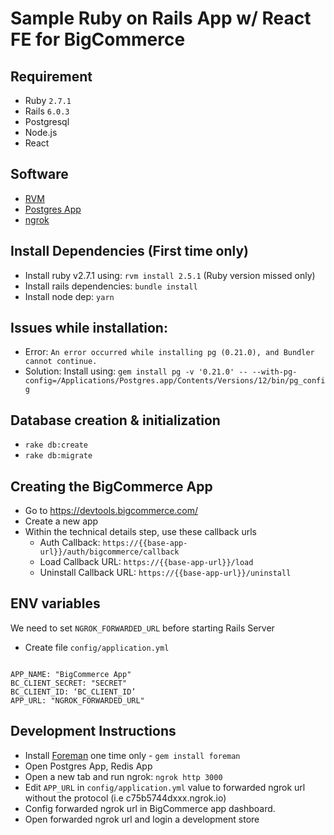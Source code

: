 # Sample Ruby on Rails App w/ React FE for BigCommerce

## Requirement
- Ruby `2.7.1`
- Rails `6.0.3`
- Postgresql
- Node.js
- React

## Software
- [RVM](https://rvm.io/)
- [Postgres App](https://postgresapp.com/)
- [ngrok](https://ngrok.com/)

## Install Dependencies (First time only)
- Install ruby v2.7.1 using: `rvm install 2.5.1` (Ruby version missed only)
- Install rails dependencies: `bundle install`
- Install node dep: `yarn`

## Issues while installation:
- Error: `An error occurred while installing pg (0.21.0), and Bundler cannot continue.`
- Solution: Install using: `gem install pg -v '0.21.0' -- --with-pg-config=/Applications/Postgres.app/Contents/Versions/12/bin/pg_config`

## Database creation & initialization
- `rake db:create`
- `rake db:migrate`

## Creating the BigCommerce App

- Go to https://devtools.bigcommerce.com/
- Create a new app
- Within the technical details step, use these callback urls
  - Auth Callback: `https://{{base-app-url}}/auth/bigcommerce/callback`
  - Load Callback URL: `https://{{base-app-url}}/load`
  - Uninstall Callback URL: `https://{{base-app-url}}/uninstall`

## ENV variables
We need to set `NGROK_FORWARDED_URL` before starting Rails Server

- Create file `config/application.yml`
```.env

APP_NAME: "BigCommerce App"
BC_CLIENT_SECRET: "SECRET"
BC_CLIENT_ID: ‘BC_CLIENT_ID’
APP_URL: "NGROK_FORWARDED_URL"
```

## Development Instructions
- Install [Foreman](https://mattstauffer.com/blog/using-a-procfile-to-streamline-your-local-development/) one time only - `gem install foreman`
- Open Postgres App, Redis App
- Open a new tab and run ngrok: `ngrok http 3000`
- Edit `APP_URL` in `config/application.yml` value to forwarded ngrok url without the protocol (i.e c75b5744dxxx.ngrok.io)
- Config forwarded ngrok url in BigCommerce app dashboard.
- Open forwarded ngrok url and login a development store
